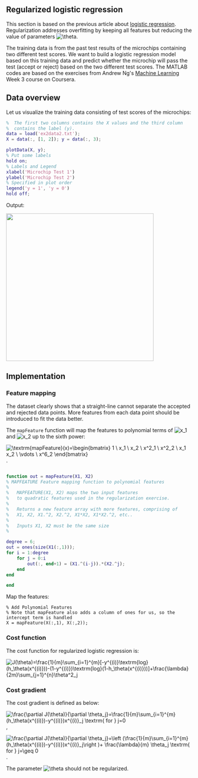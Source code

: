 ## Regularized logistic regression

This section is based on the previous article about [logistic regression](../master/logistic-regression.md). Regularization addresses overfitting by keeping all features but reducing the value of parameters ![\theta](https://render.githubusercontent.com/render/math?math=%5Ctheta).

The training data is from the past test results of the microchips containing two different test scores. We want to build a logistic regression model based on this training data and predict whether the microchip will pass the test (accept or reject) based on the two different test scores. The MATLAB codes are based on the exercises from Andrew Ng's [Machine Learning](https://www.coursera.org/learn/machine-learning) Week 3 course on Coursera.

## Data overview

Let us visualize the training data consisting of test scores of the microchips:

```Matlab
%  The first two columns contains the X values and the third column
%  contains the label (y).
data = load('ex2data2.txt');
X = data(:, [1, 2]); y = data(:, 3);

plotData(X, y);
% Put some labels 
hold on;
% Labels and Legend
xlabel('Microchip Test 1')
ylabel('Microchip Test 2')
% Specified in plot order
legend('y = 1', 'y = 0')
hold off;
```

Output:

<img src="https://github.com/a-yosua/machine-learning/blob/master/images/qualityScore.png" width="400">

## Implementation

### Feature mapping

The dataset clearly shows that a straight-line cannot separate the accepted and rejected data points. More features from each data point should be introduced to fit the data better.

The ``mapFeature`` function will map the features to polynomial terms of ![x_1](https://render.githubusercontent.com/render/math?math=x_1) and ![x_2](https://render.githubusercontent.com/render/math?math=x_2) up to the sixth power:

![\textrm{mapFeature}(x)=\begin{bmatrix} 1 \\  x_1 \\  x_2 \\  x^2_1 \\  x^2_2 \\  x_1 x_2 \\ \vdots  \\  x^6_2 \end{bmatrix}](https://render.githubusercontent.com/render/math?math=%5Ctextrm%7BmapFeature%7D(x)%3D%5Cbegin%7Bbmatrix%7D%201%20%5C%5C%20%20x_1%20%5C%5C%20%20x_2%20%5C%5C%20%20x%5E2_1%20%5C%5C%20%20x%5E2_2%20%5C%5C%20%20x_1%20x_2%20%5C%5C%20%5Cvdots%20%20%5C%5C%20%20x%5E6_2%20%5Cend%7Bbmatrix%7D).

```Matlab

function out = mapFeature(X1, X2)
% MAPFEATURE Feature mapping function to polynomial features
%
%   MAPFEATURE(X1, X2) maps the two input features
%   to quadratic features used in the regularization exercise.
%
%   Returns a new feature array with more features, comprising of 
%   X1, X2, X1.^2, X2.^2, X1*X2, X1*X2.^2, etc..
%
%   Inputs X1, X2 must be the same size
%

degree = 6;
out = ones(size(X1(:,1)));
for i = 1:degree
    for j = 0:i
        out(:, end+1) = (X1.^(i-j)).*(X2.^j);
    end
end

end

```

Map the features:

```
% Add Polynomial Features
% Note that mapFeature also adds a column of ones for us, so the intercept term is handled
X = mapFeature(X(:,1), X(:,2));
```

### Cost function

The cost function for regularized logistic regression is:

![J(\theta)=\frac{1}{m}\sum_{i=1}^{m}\[-y^{(i)}\textrm{log}(h_\theta(x^{(i)}))-(1-y^{(i)})\textrm{log}(1-h_\theta(x^{(i)}))\]+\frac{\lambda}{2m}\sum_{j=1}^{n}\theta^2_j](https://render.githubusercontent.com/render/math?math=J(%5Ctheta)%3D%5Cfrac%7B1%7D%7Bm%7D%5Csum_%7Bi%3D1%7D%5E%7Bm%7D%5B-y%5E%7B(i)%7D%5Ctextrm%7Blog%7D(h_%5Ctheta(x%5E%7B(i)%7D))-(1-y%5E%7B(i)%7D)%5Ctextrm%7Blog%7D(1-h_%5Ctheta(x%5E%7B(i)%7D))%5D%2B%5Cfrac%7B%5Clambda%7D%7B2m%7D%5Csum_%7Bj%3D1%7D%5E%7Bn%7D%5Ctheta%5E2_j)

### Cost gradient

The cost gradient is defined as below:

![\frac{\partial J(\theta)}{\partial \theta_j}=\frac{1}{m}\sum_{i=1}^{m}(h_\theta(x^{(i)})-y^{(i)})x^{(i)}_j \textrm{ for } j=0](https://render.githubusercontent.com/render/math?math=%5Cfrac%7B%5Cpartial%20J(%5Ctheta)%7D%7B%5Cpartial%20%5Ctheta_j%7D%3D%5Cfrac%7B1%7D%7Bm%7D%5Csum_%7Bi%3D1%7D%5E%7Bm%7D(h_%5Ctheta(x%5E%7B(i)%7D)-y%5E%7B(i)%7D)x%5E%7B(i)%7D_j%20%5Ctextrm%7B%20for%20%7D%20j%3D0),

![\frac{\partial J(\theta)}{\partial \theta_j}=\left (\frac{1}{m}\sum_{i=1}^{m}(h_\theta(x^{(i)})-y^{(i)})x^{(i)}_j\right )+ \frac{\lambda}{m} \theta_j \textrm{ for } j=\geq 0](https://render.githubusercontent.com/render/math?math=%5Cfrac%7B%5Cpartial%20J(%5Ctheta)%7D%7B%5Cpartial%20%5Ctheta_j%7D%3D%5Cleft%20(%5Cfrac%7B1%7D%7Bm%7D%5Csum_%7Bi%3D1%7D%5E%7Bm%7D(h_%5Ctheta(x%5E%7B(i)%7D)-y%5E%7B(i)%7D)x%5E%7B(i)%7D_j%5Cright%20)%2B%20%5Cfrac%7B%5Clambda%7D%7Bm%7D%20%5Ctheta_j%20%5Ctextrm%7B%20for%20%7D%20j%3D%5Cgeq%200).

The parameter ![\theta](https://render.githubusercontent.com/render/math?math=%5Ctheta_0) should not be regularized.
